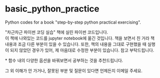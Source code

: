 # basic_python_practice
Python codes for a book "step-by-step python practical exercising".  

"차근차근 파이썬 코딩 실습" 책에 실린 파이썬 코드입니다.  
이 책에 나와있는 코드를 jupyter notebook에 옮긴 것입니다. 책을 보면서 친 거라 책 내용과 조금 다른 부분이 있을 수 있습니다. 
또한, 책의 내용을 그대로 구현했을 때 실행이 되지 않았던 경우가 있어, 제 마음대로 수정한 부분이 있습니다. 참고 부탁드립니다.  

\* 함수 내의 다양한 옵션을 바꿔보면서 공부하는 것을 추천드립니다.

그 외 이해가 안 가거나, 잘못된 부분 및 질문이 있다면 언제든지 이메일 주세요.
